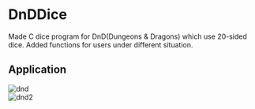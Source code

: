 # DnDDice

Made C dice program for DnD(Dungeons & Dragons) which use 20-sided dice.
Added functions for users under different situation.

## Application
![dnd](https://user-images.githubusercontent.com/37096378/39095164-359a4ec6-4677-11e8-9da6-225e8da63c0b.PNG)
</br>
![dnd2](https://user-images.githubusercontent.com/37096378/39095165-3642e2c0-4677-11e8-888c-98eadf246c86.PNG)

